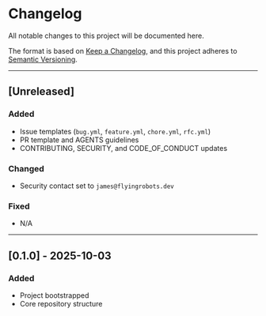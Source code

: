 # Changelog

All notable changes to this project will be documented here.

The format is based on [Keep a Changelog](https://keepachangelog.com/en/1.1.0/),
and this project adheres to [Semantic Versioning](https://semver.org/spec/v2.0.0.html).

---

## [Unreleased]
### Added
- Issue templates (`bug.yml`, `feature.yml`, `chore.yml`, `rfc.yml`)
- PR template and AGENTS guidelines
- CONTRIBUTING, SECURITY, and CODE_OF_CONDUCT updates

### Changed
- Security contact set to `james@flyingrobots.dev`

### Fixed
- N/A

---

## [0.1.0] - 2025-10-03
### Added
- Project bootstrapped
- Core repository structure


